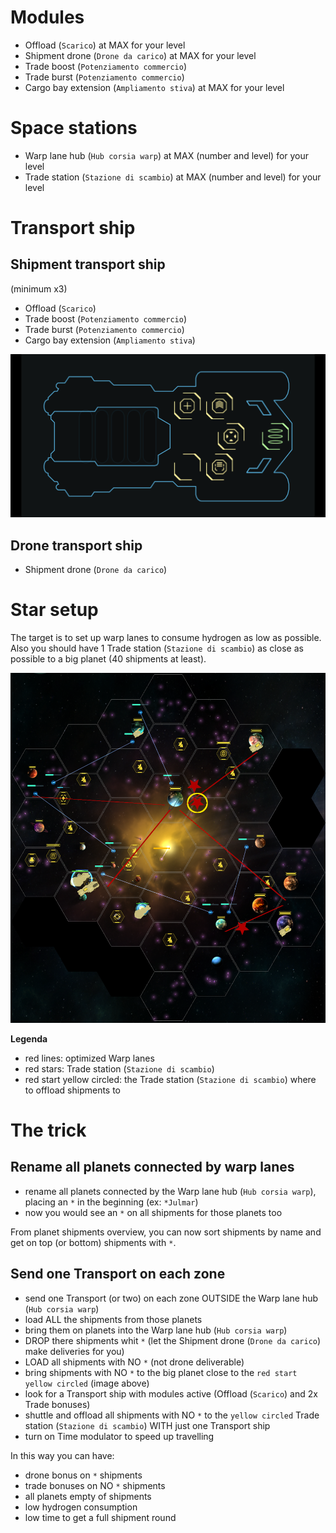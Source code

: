 # Modules
- Offload (`Scarico`) at MAX for your level
- Shipment drone (`Drone da carico`) at MAX for your level
- Trade boost (`Potenziamento commercio`)
- Trade burst (`Potenziamento commercio`)
- Cargo bay extension (`Ampliamento stiva`) at MAX for your level

# Space stations
- Warp lane hub (`Hub corsia warp`) at MAX (number and level) for your level
- Trade station (`Stazione di scambio`) at MAX (number and level) for your level



# Transport ship

## Shipment transport ship
(minimum x3)

- Offload (`Scarico`)
- Trade boost (`Potenziamento commercio`)
- Trade burst (`Potenziamento commercio`)
- Cargo bay extension (`Ampliamento stiva`)

![](images/125614.png)

## Drone transport ship
- Shipment drone (`Drone da carico`)



# Star setup
The target is to set up warp lanes to consume hydrogen as low as possible.  
Also you should have 1 Trade station (`Stazione di scambio`) as close as possible to a big planet (40 shipments at least).

![](images/836C3536_2.PNG)

**Legenda**
- red lines: optimized Warp lanes
- red stars: Trade station (`Stazione di scambio`)
- red start yellow circled: the Trade station (`Stazione di scambio`) where to offload shipments to 



# The trick

## Rename all planets connected by warp lanes
- rename all planets connected by the Warp lane hub (`Hub corsia warp`), placing an `*` in the beginning (ex: `*Julmar`)  
- now you would see an `*` on all shipments for those planets too

From planet shipments overview, you can now sort shipments by name and get on top (or bottom) shipments with `*`. 

## Send one Transport on each zone
- send one Transport (or two) on each zone OUTSIDE the Warp lane hub (`Hub corsia warp`)
- load ALL the shipments from those planets
- bring them on planets into the Warp lane hub (`Hub corsia warp`)
- DROP there shipments whit `*` (let the Shipment drone (`Drone da carico`) make deliveries for you)
- LOAD all shipments with NO `*` (not drone deliverable)
- bring shipments with NO `*` to the big planet close to the `red start yellow circled` (image above)
- look for a Transport ship with modules active (Offload (`Scarico`) and 2x Trade bonuses)
- shuttle and offload all shipments with NO `*` to the `yellow circled` Trade station (`Stazione di scambio`) WITH just one Transport ship
- turn on Time modulator to speed up travelling

In this way you can have:
- drone bonus on `*` shipments
- trade bonuses on NO `*` shipments
- all planets empty of shipments
- low hydrogen consumption
- low time to get a full shipment round
